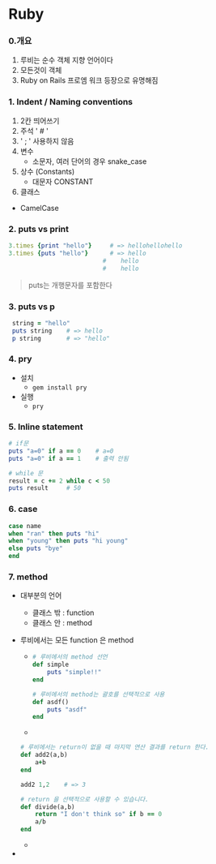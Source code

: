 # Ruby

### 0.개요

1. 루비는 순수 객체 지향 언어이다
2. 모든것이 객체
3. Ruby on Rails 프로엠 워크 등장으로 유명해짐



### 1. Indent / Naming conventions

1. 2칸 띄어쓰기
2. 주석 ' # '
3. ' ; ' 사용하지 않음
4. 변수 
   - 소문자, 여러 단어의 경우 snake_case 
5. 상수 (Constants)
   - 대문자 CONSTANT
6.  클래스
   - CamelCase



### 2. puts vs print

```ruby
3.times {print "hello"} 	# => hellohellohello
3.times {puts "hello"} 		# => hello
						  #    hello
						  #	   hello
```

>puts는 개행문자를 포함한다



### 3. puts vs p

```ruby
 string = "hello"
 puts string 	# => hello
 p string 		# => "hello"
```



### 4. pry

- 설치
  - `gem install pry`
- 실행
  - `pry`



### 5. Inline statement

```ruby
# if문
puts "a=0" if a == 0	# a=0
puts "a=0" if a == 1	# 출력 안됨

# while 문
result = c += 2 while c < 50
puts result 	# 50
```



### 6. case

```ruby
case name
when "ran" then puts "hi"
when "young" then puts "hi young"
else puts "bye"
end
```



### 7. method

- 대부분의 언어
  - 클래스 밖 : function
  - 클래스 안 : method

- 루비에서는 모든 function 은 method

  - ```ruby
    # 루비에서의 method 선언
    def simple
        puts "simple!!"
    end
    
    # 루비에서의 method는 괄호를 선택적으로 사용
    def asdf()
        puts "asdf"
    end
    ```

  - 

    ```ruby
    # 루비에서는 return이 없을 때 마지막 연산 결과를 return 한다.
    def add2(a,b)
        a+b
    end
    
    add2 1,2	# => 3
    
    # return 을 선택적으로 사용할 수 있습니다.
    def divide(a,b)
        return "I don't think so" if b == 0
        a/b
    end
    
    ```

  - 

- 

